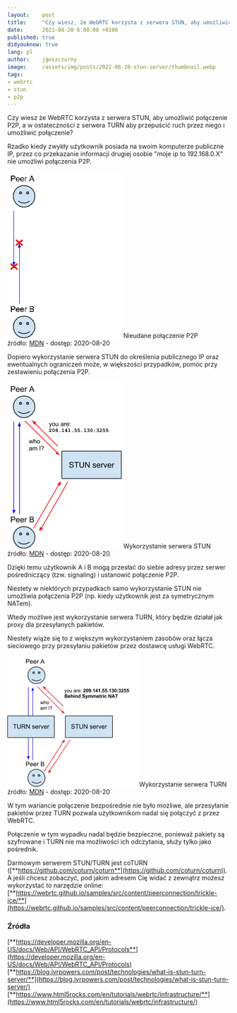```yaml
---
layout:    post
title:     "Czy wiesz, że WebRTC korzysta z serwera STUN, aby umożliwić połączenie P2P?"
date:      2021-08-20 6:00:00 +0100
published: true
didyouknow: true
lang: pl
author:    jgoszczurny
image:     /assets/img/posts/2021-08-20-stun-server/thumbnail.webp
tags:
- webrtc
- stun
- p2p
---
```

Czy wiesz że WebRTC korzysta z serwera STUN, aby umożliwić połączenie P2P, a w ostateczności z serwera TURN aby przepuścić ruch przez niego i umożliwić połączenie?

Rzadko kiedy zwykły użytkownik posiada na swoim komputerze publiczne IP, przez co przekazanie informacji drugiej osobie "moje ip to 192.168.0.X" nie umożliwi połączenia P2P.

![Nieudane połączenie P2P](/assets/img/posts/2021-08-20-stun-server/p2p.webp)
<span class="img-legend">Nieudane połączenie P2P<br />źródło: <a href="https://developer.mozilla.org/en-US/docs/Web/API/WebRTC_API/Protocols">MDN</a> - dostęp: 2020-08-20</span>

Dopiero wykorzystanie serwera STUN do określenia publicznego IP oraz ewentualnych ograniczeń może, w większości przypadków, pomóc przy zestawieniu połączenia P2P.


![Wykorzystanie serwera STUN](/assets/img/posts/2021-08-20-stun-server/stun.webp)
<span class="img-legend">Wykorzystanie serwera STUN<br />źródło: <a href="https://developer.mozilla.org/en-US/docs/Web/API/WebRTC_API/Protocols">MDN</a> - dostęp: 2020-08-20</span>

Dzięki temu użytkownik A i B mogą przesłać do siebie adresy przez serwer pośredniczący (tzw. signaling) i ustanowić połączenie P2P.

Niestety w niektórych przypadkach samo wykorzystanie STUN nie umożliwia połączenia P2P (np. kiedy użytkownik jest za symetrycznym NATem).


Wtedy możliwe jest wykorzystanie serwera TURN, który będzie działał jak proxy dla przesyłanych pakietów.

Niestety wiąże się to z większym wykorzystaniem zasobów oraz łącza sieciowego przy przesyłaniu pakietów przez dostawcę usługi WebRTC.


![Wykorzystanie serwera TURN](/assets/img/posts/2021-08-20-stun-server/turn.webp)
<span class="img-legend">Wykorzystanie serwera TURN<br />źródło: <a href="https://developer.mozilla.org/en-US/docs/Web/API/WebRTC_API/Protocols">MDN</a> - dostęp: 2020-08-20</span>

W tym wariancie połączenie bezpośrednie nie było możliwe, ale przesyłanie pakietów przez TURN pozwala użytkownikom nadal się połączyć z przez WebRTC.

Połączenie w tym wypadku nadal będzie bezpieczne, ponieważ pakiety są szyfrowane i TURN nie ma możliwości ich odczytania, służy tylko jako pośrednik.

Darmowym serwerem STUN/TURN jest coTURN ([**https://github.com/coturn/coturn**](https://github.com/coturn/coturn)). A jeśli chcesz zobaczyć, pod jakim adresem Cię widać z zewnątrz możesz wykorzystać to narzędzie online: [**https://webrtc.github.io/samples/src/content/peerconnection/trickle-ice/**](https://webrtc.github.io/samples/src/content/peerconnection/trickle-ice/).

### Źródła
[**https://developer.mozilla.org/en-US/docs/Web/API/WebRTC_API/Protocols**](https://developer.mozilla.org/en-US/docs/Web/API/WebRTC_API/Protocols)
[**https://blog.ivrpowers.com/post/technologies/what-is-stun-turn-server/**](https://blog.ivrpowers.com/post/technologies/what-is-stun-turn-server/)
[**https://www.html5rocks.com/en/tutorials/webrtc/infrastructure/**](https://www.html5rocks.com/en/tutorials/webrtc/infrastructure/)
